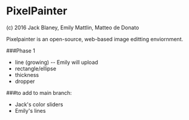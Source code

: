 # PixelPainter
(c) 2016 Jack Blaney, Emily Mattlin, Matteo de Donato

Pixelpainter is an open-source, web-based image editting enviornment.


###Phase 1
- line (growing) -- Emily will upload
- rectangle/ellipse
- thickness
- dropper

###to add to main branch:
- Jack's color sliders
- Emily's lines

